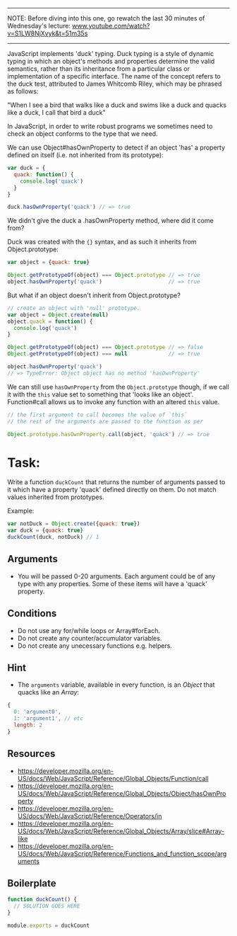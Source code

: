 *** 
NOTE: Before diving into this one, go rewatch the last 30 minutes of Wednesday's lecture: www.youtube.com/watch?v=S1LW8NjXvyk&t=51m35s
***


JavaScript implements 'duck' typing. Duck typing is a style of dynamic typing in which an object's methods and properties determine the valid semantics, rather than its inheritance from a particular class or implementation of a specific interface. The name of the concept refers to the duck test, attributed to James Whitcomb Riley, which may be phrased as follows:

  "When I see a bird that walks like a duck and swims like a duck and quacks like a duck, I call that bird a duck"

In JavaScript, in order to write robust programs we sometimes need to check an object conforms to the type that we need.

We can use Object#hasOwnProperty to detect if an object 'has' a property defined on itself (i.e. not inherited from its prototype):

```js
var duck = {
  quack: function() {
    console.log('quack')
  }
}

duck.hasOwnProperty('quack') // => true
```

We didn't give the duck a .hasOwnProperty method, where did it come from?

Duck was created with the `{}` syntax, and as such it inherits from Object.prototype:

```js
var object = {quack: true}

Object.getPrototypeOf(object) === Object.prototype // => true
object.hasOwnProperty('quack')                     // => true
```

But what if an object doesn't inherit from Object.prototype?

```js
// create an object with 'null' prototype.
var object = Object.create(null)
object.quack = function() {
  console.log('quack')
}

Object.getPrototypeOf(object) === Object.prototype // => false
Object.getPrototypeOf(object) === null             // => true

object.hasOwnProperty('quack')
// => TypeError: Object object has no method 'hasOwnProperty'
```

We can still use `hasOwnProperty` from the `Object.prototype` though, if we call it with the `this` value set to something that 'looks like an object'. Function#call allows us to invoke any function with an altered `this` value.

```js
// the first argument to call becomes the value of `this`
// the rest of the arguments are passed to the function as per

Object.prototype.hasOwnProperty.call(object, 'quack') // => true
```

# Task:

Write a function `duckCount` that returns the number of arguments passed to it which have a property 'quack' defined directly on them. Do not match values inherited from prototypes.

Example:

```js
var notDuck = Object.create({quack: true})
var duck = {quack: true}
duckCount(duck, notDuck) // 1
```
## Arguments

* You will be passed 0-20 arguments. Each argument could be of any type with any properties. Some of these items will have a 'quack' property.

## Conditions

* Do not use any for/while loops or Array#forEach.
* Do not create any counter/accumulator variables.
* Do not create any unecessary functions e.g. helpers.

## Hint

* The `arguments` variable, available in every function, is an *Object* that quacks like an *Array*:

```js
{
  0: 'argument0',
  1: 'argument1', // etc
  length: 2
}
```

## Resources

* https://developer.mozilla.org/en-US/docs/Web/JavaScript/Reference/Global_Objects/Function/call
* https://developer.mozilla.org/en-US/docs/Web/JavaScript/Reference/Global_Objects/Object/hasOwnProperty
* https://developer.mozilla.org/en-US/docs/Web/JavaScript/Reference/Operators/in
* https://developer.mozilla.org/en-US/docs/Web/JavaScript/Reference/Global_Objects/Array/slice#Array-like
* https://developer.mozilla.org/en-US/docs/Web/JavaScript/Reference/Functions_and_function_scope/arguments


## Boilerplate

```js
function duckCount() {
  // SOLUTION GOES HERE
}

module.exports = duckCount
```
